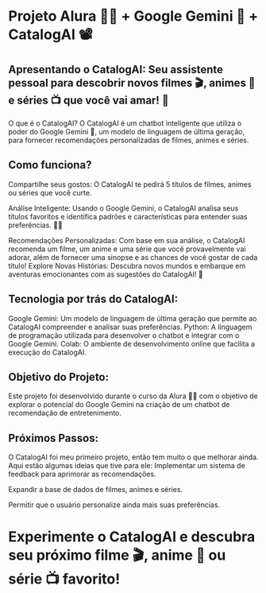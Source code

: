 # Projeto Alura 🧑‍💻 + Google Gemini 🌟 + CatalogAI 📽️

## Apresentando o CatalogAI: Seu assistente pessoal para descobrir novos filmes 🎬, animes 🏯 e séries 📺 que você vai amar! 💖
O que é o CatalogAI?
O CatalogAI é um chatbot inteligente que utiliza o poder do Google Gemini 🌟, um modelo de linguagem de última geração, para fornecer recomendações personalizadas de filmes, animes e séries.

## Como funciona?
Compartilhe seus gostos: O CatalogAI te pedirá 5 títulos de filmes, animes ou séries que você curte.

Análise Inteligente: Usando o Google Gemini, o CatalogAI analisa seus títulos favoritos e identifica padrões e características para entender suas preferências. 🧠💡

Recomendações Personalizadas: Com base em sua análise, o CatalogAI recomenda um filme, um anime e uma série que você provavelmente vai adorar, além de fornecer uma sinopse e as chances de você gostar de cada título!
Explore Novas Histórias: Descubra novos mundos e embarque em aventuras emocionantes com as sugestões do CatalogAI! 🚀

## Tecnologia por trás do CatalogAI:
Google Gemini: Um modelo de linguagem de última geração que permite ao CatalogAI compreender e analisar suas preferências.
Python: A linguagem de programação utilizada para desenvolver o chatbot e integrar com o Google Gemini.
Colab: O ambiente de desenvolvimento online que facilita a execução do CatalogAI.

## Objetivo do Projeto:
Este projeto foi desenvolvido durante o curso da Alura 🧑‍💻 com o objetivo de explorar o potencial do Google Gemini na criação de um chatbot de recomendação de entretenimento.

## Próximos Passos:
O CatalogAI foi meu primeiro projeto, então tem muito o que melhorar ainda. Aqui estão algumas ideias que tive para ele:
Implementar um sistema de feedback para aprimorar as recomendações.

Expandir a base de dados de filmes, animes e séries.

Permitir que o usuário personalize ainda mais suas preferências.

# Experimente o CatalogAI e descubra seu próximo filme 🎬, anime 🏯 ou série 📺 favorito!
